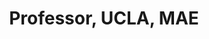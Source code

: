 ---
name: Veronica Santos, PhD
title:  Professor, UCLA, MAE
image: /img/advisors/santos_veronica.jpg
link: https://uclabiomechatronics.wordpress.com
---